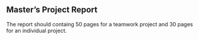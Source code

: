 ## Master’s Project Report

The report should containg 50 pages for a teamwork project and 30 pages for an individual project.
